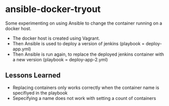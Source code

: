 # ansible-docker-tryout

Some experimenting on using Ansible to change the container running on a docker host.
- The docker host is created using Vagrant.
- Then Ansible is used to deploy a version of jenkins (playbook = deploy-app.yml)
- Then Ansible is run again, to replace the deployed jenkins container with a new version (playbook = deploy-app-2.yml)

## Lessons Learned
- Replacing containers only works correctly when the container name is specifiyed in the playbook
- Sepecifying a name does not work with setting a count of containers
